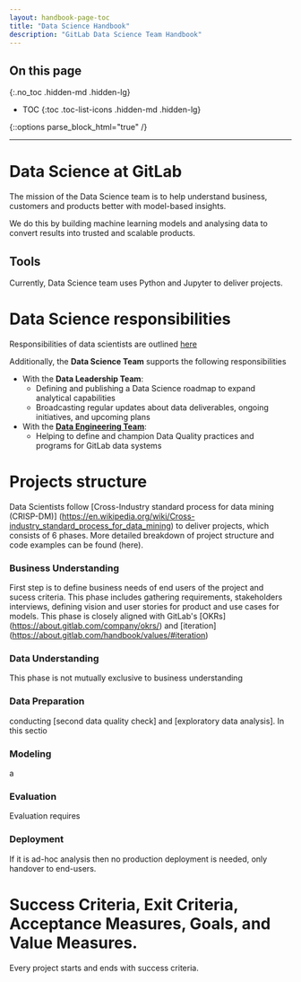 ```yaml
---
layout: handbook-page-toc
title: "Data Science Handbook"
description: "GitLab Data Science Team Handbook"
---
```


## On this page
{:.no_toc .hidden-md .hidden-lg}

- TOC
{:toc .toc-list-icons .hidden-md .hidden-lg}

{::options parse_block_html="true" /}

----

# Data Science at GitLab

The mission of the Data Science team is to help understand business, customers and products better with model-based insights.

We do this by building machine learning models and analysing data to convert results into trusted and scalable products.

## Tools 

Currently, Data Science team uses Python and Jupyter to deliver projects. 

# Data Science responsibilities

Responsibilities of data scientists are outlined [here](https://about.gitlab.com/job-families/finance/data-science/) 

Additionally, the **Data Science Team** supports the following responsibilities
- With the **Data Leadership Team**:
    - Defining and publishing a Data Science roadmap to expand analytical capabilities
    - Broadcasting regular updates about data deliverables, ongoing initiatives, and upcoming plans
- With the [**Data Engineering Team**](/handbook/business-technology/data-team/organization/engineering/#data-engineering-responsibilities):
    - Helping to define and champion Data Quality practices and programs for GitLab data systems

# Projects structure
Data Scientists follow [Cross-Industry standard process for data mining (CRISP-DM)] (https://en.wikipedia.org/wiki/Cross-industry_standard_process_for_data_mining) to deliver projects, which consists of 6 phases. More detailed breakdown of project structure and code examples can be found (here). 

### Business Understanding
First step is to define business needs of end users of the project and sucess criteria. This phase includes gathering requirements, stakeholders interviews, defining vision and user stories for product and use cases for models. This phase is closely aligned with GitLab's [OKRs] (https://about.gitlab.com/company/okrs/) and [iteration] (https://about.gitlab.com/handbook/values/#iteration)
### Data Understanding 
This phase is not mutually exclusive to business understanding
### Data Preparation 
conducting [second data quality check] and [exploratory data analysis]. In this sectio
### Modeling 
a
### Evaluation 
Evaluation requires 
### Deployment  
If it is ad-hoc analysis then no production deployment is needed, only handover to end-users. 


# Success Criteria, Exit Criteria, Acceptance Measures, Goals, and Value Measures.
Every project starts and ends with success criteria. 
